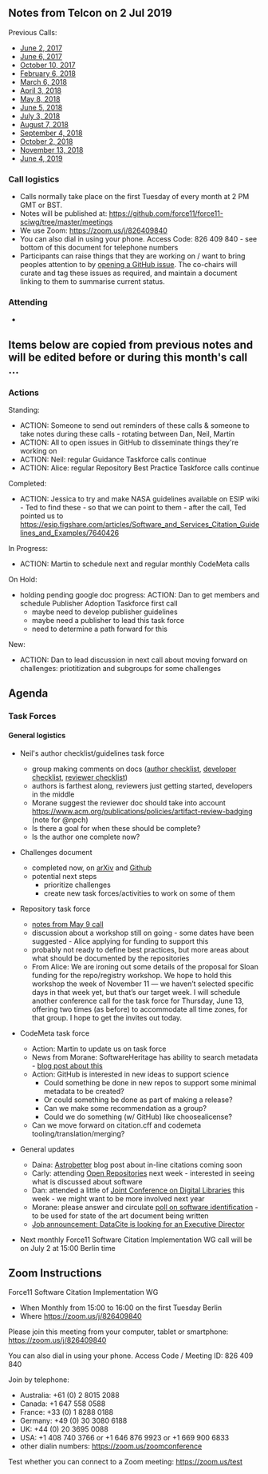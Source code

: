 ## Notes from Telcon on 2 Jul 2019

Previous Calls:
 - [June 2, 2017](https://github.com/force11/force11-sciwg/blob/master/meetings/20170602-Notes.md)
 - [June 6, 2017](https://github.com/force11/force11-sciwg/blob/master/meetings/20170606-Notes.md)
 - [October 10, 2017](https://github.com/force11/force11-sciwg/blob/master/meetings/20171010-Notes.md)
 - [February 6, 2018](https://github.com/force11/force11-sciwg/blob/master/meetings/20180206-Notes.md)
 - [March 6, 2018](https://github.com/force11/force11-sciwg/blob/master/meetings/20180306-Notes.md)
 - [April 3, 2018](https://github.com/force11/force11-sciwg/blob/master/meetings/20180403-Notes.md)
 - [May 8, 2018](https://github.com/force11/force11-sciwg/blob/master/meetings/20180508-Notes.md)
 - [June 5, 2018](https://github.com/force11/force11-sciwg/blob/master/meetings/20180605-Notes.md)
 - [July 3, 2018](https://github.com/force11/force11-sciwg/blob/master/meetings/20180703-Notes.md)
 - [August 7, 2018](https://github.com/force11/force11-sciwg/blob/master/meetings/20180807-Notes.md)
 - [September 4, 2018](https://github.com/force11/force11-sciwg/blob/master/meetings/20180904-Notes.md)
 - [October 2, 2018](https://github.com/force11/force11-sciwg/blob/master/meetings/20181002-Notes.md)
 - [November 13, 2018](https://github.com/force11/force11-sciwg/blob/master/meetings/20181113-Notes.md)
 - [June 4, 2019](https://github.com/force11/force11-sciwg/blob/master/meetings/20190604-Notes.md)

### Call logistics

 - Calls normally take place on the first Tuesday of every month at 2 PM GMT or BST.
 - Notes will be published at: https://github.com/force11/force11-sciwg/tree/master/meetings
 - We use Zoom: https://zoom.us/j/826409840
 - You can also dial in using your phone. Access Code: 826 409 840 - see bottom of this document for telephone numbers
 - Participants can raise things that they are working on / want to bring peoples attention to by [opening a GitHub issue](https://github.com/force11/force11-sciwg/issues). The co-chairs will curate and tag these issues as required, and maintain a document linking to them to summarise current status.

### Attending

 -

## Items below are copied from previous notes and will be edited before or during this month's call ...

### Actions

Standing:
 * ACTION: Someone to send out reminders of these calls & someone to take notes during these calls - rotating between Dan, Neil, Martin
 * ACTION: All to open issues in GitHub to disseminate things they're working on
 * ACTION: Neil: regular Guidance Taskforce calls continue
 * ACTION: Alice: regular Repository Best Practice Taskforce calls continue

Completed:
 * ACTION: Jessica to try and make NASA guidelines available on ESIP wiki - Ted to find these - so that we can point to them - after the call, Ted pointed us to https://esip.figshare.com/articles/Software_and_Services_Citation_Guidelines_and_Examples/7640426

In Progress:
 * ACTION: Martin to schedule next and regular monthly CodeMeta calls
 
On Hold: 
 * holding pending google doc progress: ACTION: Dan to get members and schedule Publisher Adoption Taskforce first call
   * maybe need to develop publisher guidelines
   * maybe need a publisher to lead this task force
   * need to determine a path forward for this

New:
 * ACTION: Dan to lead discussion in next call about moving forward on challenges: priotitization and subgroups for some challenges
 
## Agenda


### Task Forces
  
#### General logistics

- Neil's author checklist/guidelines task force
  - group making comments on docs ([author checklist](https://docs.google.com/document/d/1ENisZeQcHdPYDTndE88CKp7gRjpjSUq2ITJ3ZBifHFM/edit?usp=sharing), [developer checklist](https://docs.google.com/document/d/15IiHljWa7Bf55FSdb4reNiIhFmZ7Ai_FmSslLB8o6ig/edit), [reviewer checklist](https://docs.google.com/document/d/1IBax3IGla6VLiY1dIiVH8V0pOJdqIigs8M_4omN0UBo/edit))
  - authors is farthest along, reviewers just getting started, developers in the middle
  - Morane suggest the reviewer doc should take into account https://www.acm.org/publications/policies/artifact-review-badging (note for @npch)
  - Is there a goal for when these should be complete?
  - Is the author one complete now?
  
- Challenges document
  - completed now, on [arXiv](https://arxiv.org/abs/1905.08674) and [Github](https://github.com/force11/force11-sciwg/tree/master/Challenges)
  - potential next steps
    - prioritize challenges
    - create new task forces/activities to work on some of them

- Repository task force
  - [notes from May 9 call](https://docs.google.com/document/d/1DriGOYmLVKmOfbttYOVPR7T61OnAt6isAG__Nsu4Veg/edit)
  - discussion about a workshop still on going - some dates have been suggested - Alice applying for funding to support this
  - probably not ready to define best practices, but more areas about what should be documented by the repositories
  - From Alice: We are ironing out some details of the proposal for Sloan funding for the repo/registry workshop. We hope to hold this workshop the week of November 11 — we haven’t selected specific days in that week yet, but that’s our target week. I will schedule another conference call for the task force for Thursday, June 13, offering two times (as before) to accommodate all time zones, for that group. I hope to get the invites out today.
  
- CodeMeta task force
  - Action: Martin to update us on task force
  - News from Morane: SoftwareHeritage has ability to search metadata - [blog post about this](https://www.softwareheritage.org/2019/05/28/mining-software-metadata-for-80-m-projects-and-even-more/)
  - Action: GitHub is interested in new ideas to support science
    - Could something be done in new repos to support some minimal metadata to be created?
    - Or could something be done as part of making a release?
    - Can we make some recommendation as a group?
    - Could we do something (w/ GitHub) like choosealicense?
  - Can we move forward on citation.cff and codemeta tooling/translation/merging?

- General updates
  - Daina: [Astrobetter](https://www.astrobetter.com) blog post about in-line citations coming soon
  - Carly: attending [Open Repositories](https://www.openrepositories.org) next week - interested in seeing what is discussed about software
  - Dan: attended a little of [Joint Conference on Digital Libraries](https://www.jcdl.org) this week - we might want to be more involved next year
  - Morane: please answer and circulate [poll on software identification](https://forms.gle/Mtg5pJMqWjh9Z5Ep8) - to be used for state of the art document being written
  - [Job announcement: DataCite is looking for an Executive Director](https://blog.datacite.org/datacite-is-looking-for-an-executive-director/)

- Next monthly Force11 Software Citation Implementation WG call will be on July 2 at 15:00 Berlin time

## Zoom Instructions

Force11 Software Citation Implementation WG
 - When    Monthly from 15:00 to 16:00 on the first Tuesday Berlin
 - Where   https://zoom.us/j/826409840

Please join this meeting from your computer, tablet or smartphone: https://zoom.us/j/826409840

You can also dial in using your phone. Access Code / Meeting ID: 826 409 840

Join by telephone: 
 - Australia: +61 (0) 2 8015 2088
 - Canada: +1 647 558 0588
 - France: +33 (0) 1 8288 0188
 - Germany: +49 (0) 30 3080 6188
 - UK: +44 (0) 20 3695 0088
 - USA: +1 408 740 3766 or +1 646 876 9923 or +1 669 900 6833
 - other dialin numbers: https://zoom.us/zoomconference
 
 Test whether you can connect to a Zoom meeting: https://zoom.us/test
